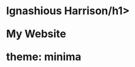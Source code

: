 <!DOCTYPE html>
<html>
<body>
<h1>Ignashious Harrison/h1>
<p>My Website</p>
</body>
</html>
theme: minima
